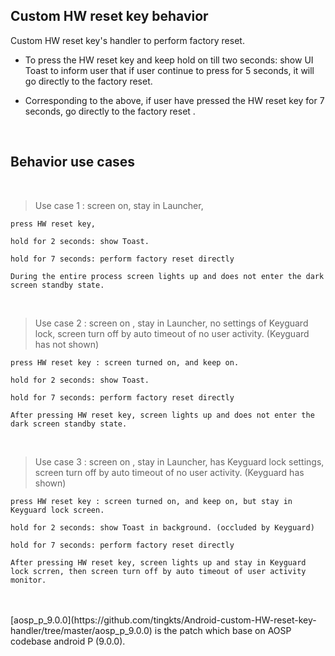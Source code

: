 ## Custom HW reset key behavior

Custom HW reset key's handler to perform factory reset.

* To press the HW reset key and keep hold on till two seconds: show UI Toast to inform user that if user continue to press for 5 seconds, it will go directly to the factory reset.
  
* Corresponding to the above, if user have pressed the HW reset key for 7 seconds, go directly to the factory reset .

</br>

## Behavior use cases

<br />

> Use case 1 : screen on, stay in Launcher,

    press HW reset key,

    hold for 2 seconds: show Toast.

    hold for 7 seconds: perform factory reset directly

    During the entire process screen lights up and does not enter the dark screen standby state.

<br />

> Use case 2 : screen on , stay in Launcher, no settings of Keyguard lock, screen turn off by auto timeout of no user activity. (Keyguard has not shown)

    press HW reset key : screen turned on, and keep on.

    hold for 2 seconds: show Toast.

    hold for 7 seconds: perform factory reset directly

    After pressing HW reset key, screen lights up and does not enter the dark screen standby state.

<br />

> Use case 3 : screen on , stay in Launcher, has Keyguard lock settings, screen turn off by auto timeout of no user activity. (Keyguard has shown)

    press HW reset key : screen turned on, and keep on, but stay in Keyguard lock screen.

    hold for 2 seconds: show Toast in background. (occluded by Keyguard)

    hold for 7 seconds: perform factory reset directly

    After pressing HW reset key, screen lights up and stay in Keyguard lock scrren, then screen turn off by auto timeout of user activity monitor.

<br />
</br>
[aosp_p_9.0.0](https://github.com/tingkts/Android-custom-HW-reset-key-handler/tree/master/aosp_p_9.0.0) is the patch which base on AOSP codebase android P (9.0.0).
